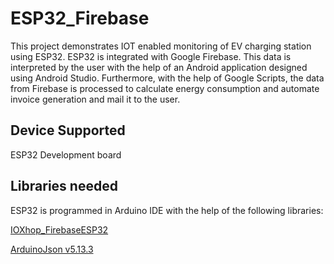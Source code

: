 # ESP32_Firebase
This project demonstrates IOT enabled monitoring of EV charging station using ESP32. ESP32 is integrated with Google Firebase. This data is interpreted by the user with the help of an Android application designed using Android Studio. Furthermore, with the help of Google Scripts, the data from Firebase is processed to calculate energy consumption and automate invoice generation and mail it to the user.

## Device Supported
ESP32 Development board

## Libraries needed
ESP32 is programmed in Arduino IDE with the help of the following libraries:

[IOXhop_FirebaseESP32](https://github.com/ioxhop/IOXhop_FirebaseESP32)

[ArduinoJson v5.13.3](https://github.com/bblanchon/ArduinoJson/releases/tag/v5.13.3)
